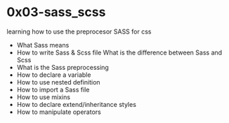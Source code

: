 # 0x03-sass_scss

learning how to use the preprocesor SASS for css

- What Sass means
- How to write Sass & Scss file
  What is the difference between Sass and Scss
- What is the Sass preprocessing
- How to declare a variable
- How to use nested definition
- How to import a Sass file
- How to use mixins
- How to declare extend/inheritance styles
- How to manipulate operators
